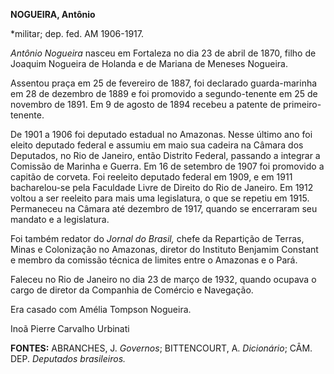 **NOGUEIRA, Antônio**

\*militar; dep. fed. AM 1906-1917.

*Antônio Nogueira* nasceu em Fortaleza no dia 23 de abril de 1870, filho
de Joaquim Nogueira de Holanda e de Mariana de Meneses Nogueira.

Assentou praça em 25 de fevereiro de 1887, foi declarado guarda-marinha
em 28 de dezembro de 1889 e foi promovido a segundo-tenente em 25 de
novembro de 1891. Em 9 de agosto de 1894 recebeu a patente de
primeiro-tenente.

De 1901 a 1906 foi deputado estadual no Amazonas. Nesse último ano foi
eleito deputado federal e assumiu em maio sua cadeira na Câmara dos
Deputados, no Rio de Janeiro, então Distrito Federal, passando a
integrar a Comissão de Marinha e Guerra. Em 16 de setembro de 1907 foi
promovido a capitão de corveta. Foi reeleito deputado federal em 1909, e
em 1911 bacharelou-se pela Faculdade Livre de Direito do Rio de Janeiro.
Em 1912 voltou a ser reeleito para mais uma legislatura, o que se
repetiu em 1915. Permaneceu na Câmara até dezembro de 1917, quando se
encerraram seu mandato e a legislatura.

Foi também redator do *Jornal do Brasil,* chefe da Repartição de Terras,
Minas e Colonização no Amazonas, diretor do Instituto Benjamim Constant
e membro da comissão técnica de limites entre o Amazonas e o Pará.

Faleceu no Rio de Janeiro no dia 23 de março de 1932, quando ocupava o
cargo de diretor da Companhia de Comércio e Navegação.

Era casado com Amélia Tompson Nogueira.

Inoã Pierre Carvalho Urbinati

**FONTES:** ABRANCHES, J. *Governos*; BITTENCOURT, A. *Dicionário*; CÂM.
DEP. *Deputados brasileiros.*
